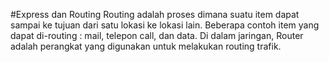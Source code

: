 #Express dan Routing
Routing adalah proses dimana suatu item dapat sampai ke tujuan dari satu lokasi ke lokasi lain. Beberapa contoh item yang dapat di-routing : mail, telepon call, dan data. Di dalam jaringan, Router adalah perangkat yang digunakan untuk melakukan routing trafik.